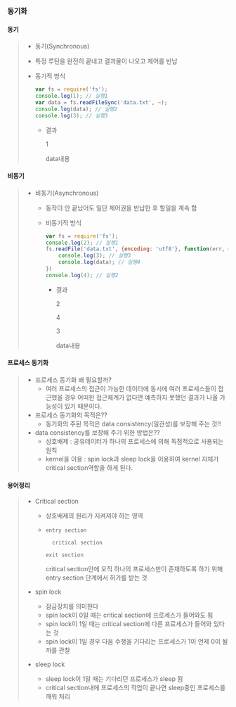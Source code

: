 ### 동기화



#### 동기

>* 동기(Synchronous)
>
>  + 특정 루틴을 완전히 끝내고 결과물이 나오고 제어를 반납
>
>  + 동기적 방식
>
>    ```javascript
>    var fs = require('fs');
>    console.log(1); // 실행1
>    var data = fs.readFileSync('data.txt', ~);
>    console.log(data); // 실행2
>    console.log(3); // 실행3
>    ```
>
>    + 결과
>
>      1
>
>      data내용



#### 비동기

> * 비동기(Asynchronous)
>
>   + 동작이 안 끝났어도 일단 제어권을 반납한 후 할일을 계속 함
>
>   + 비동기적 방식
>
>     ```javascript
>     var fs = require('fs');
>     console.log(2); // 실행1
>     fs.readFile('data.txt', {encoding: 'utf8'}, function(err, data){
>         console.log(3); // 실행3
>         console.log(data); // 실행4
>     })
>     console.log(4); // 실행2
>     ```
>
>     + 결과
>
>       2
>
>       4
>
>       3
>
>       data내용



#### 프로세스 동기화

> * 프로세스 동기화 왜 필요할까?
>   + 여러 프로세스의 접근이 가능한 데이터에 동시에 여러 프로세스들이 접근했을 경우 어떠한 접근체계가 없다면 예측하지 못했던 결과가 나올 가능성이 있기 때문이다.
> * 프로세스 동기화의 목적은??
>   + 동기화의 주된 목적은 data consistency(일관성)를 보장해 주는 것!!
> * data consistency를 보장해 주기 위한 방법은??
>   + 상호배제 : 공유데이터가 하나의 프로세스에 의해 독점적으로 사용되는 원칙
>   + kernel을 이용 : spin lock과 sleep lock을 이용하여 kernel 자체가 critical section역할을 하게 된다.



#### 용어정리

> * Critical section
>
>   + 상호배제의 원리가 지켜져야 하는 영역
>
>   + ```
>     entry section
>     	
>     	critical section
>     	
>     exit section
>     ```
>
>     critical section안에 오직 하나의 프로세스만이 존재하도록 하기 위해 entry section 단계에서 허가를 받는 것
>
> * spin lock
>
>   + 잠금장치를 의미한다
>   + spin lock이 0일 때는 critical section에 프로세스가 들어와도 됨
>   + spin lock이 1일 때는 critical section에 다른 프로세스가 들어와 있다는 것
>   + spin lock이 1일 경우 다음 수행을 기다리는 프로세스가 1이 언제 0이 될까를 관찰
>
> * sleep lock
>
>   + sleep lock이 1일 때는 기다리던 프로세스가 sleep 됨
>   + critical section내에 프로세스의 작업이 끝나면 sleep중인 프로세스를 깨워 처리